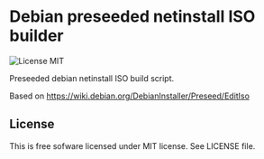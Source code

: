 # Debian preseeded netinstall ISO builder

![License MIT](https://img.shields.io/badge/license-MIT-blue.svg)

Preseeded debian netinstall ISO build script.

Based on https://wiki.debian.org/DebianInstaller/Preseed/EditIso

## License

This is free sofware licensed under MIT license. See LICENSE file.

